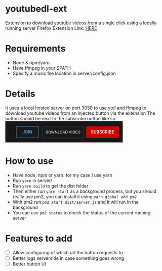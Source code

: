 # youtubedl-ext
Extension to download youtube videos from a single click using a locally running server
Firefox Extension Link: [HERE](https://addons.mozilla.org/firefox/downloads/file/3703510/ytdownloader-1.0-fx.xpi)

# Requirements
* Node & npm/yarn
* Have ffmpeg in your $PATH
* Specify a music file location in server/config.json


# Details
It uses a local hosted server on port 3050 to use ytdl and ffmpeg to download youtube videos from an injected button via the extension
The button should be next to the subscribe button like so
![Button Location](/imgs/button.png)

# How to use
* Have node, npm or yarn. for my case I use yarn
* Run `yarn` in server/
* Run `yarn build` to get the dist folder
* Then either run `yarn start` as a background process, but you should really use pm2, you can install it using `yarn global add pm2`
* With pm2 run `pm2 start dist/server.js` and it will run in the background
* You can use `pm2 status` to check the status of the current running server

# Features to add
- [ ] Allow configuring of which url the button requests to
- [ ] Better logs serverside in case something goes wrong
- [ ] Better button UI